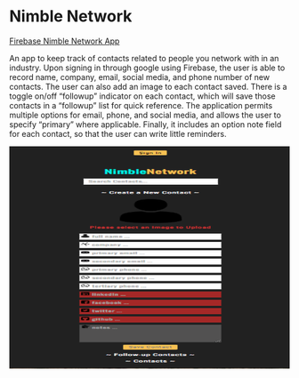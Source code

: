 # Nimble Network

[Firebase Nimble Network App](https://nimblenetwork-d13c3.firebaseapp.com/)

An app to keep track of contacts related to people you network with in an industry. Upon signing in through google using Firebase, the user is able to record name, company, email, social media, and phone number of new contacts. The user can also add an image to each contact saved. There is a  toggle on/off “followup” indicator on each contact, which will save those contacts in a “followup” list for quick reference. The application permits multiple options for email, phone, and social media, and allows the user to specify “primary” where applicable. Finally, it includes an option note field for each contact, so that the user can write little reminders.

<img src="images/nimble-network.png" alt="contacts app project picture" height="400px" width="600px">
